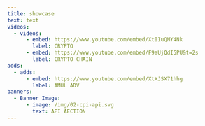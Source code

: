 ```yaml
---
title: showcase
text: text
videos:
  - videos:
      - embed: https://www.youtube.com/embed/XtIIuQMY4Nk
        label: CRYPTO
      - embed: https://www.youtube.com/embed/F9aUjQdI5PU&t=2s
        label: CRYPTO CHAIN
adds:
  - adds:
      - embed: https://www.youtube.com/embed/XtXJSX71hhg
        label: AMUL ADV
banners:
  - Banner Image:
      - image: /img/02-cpi-api.svg
        text: API AECTION
---
```

